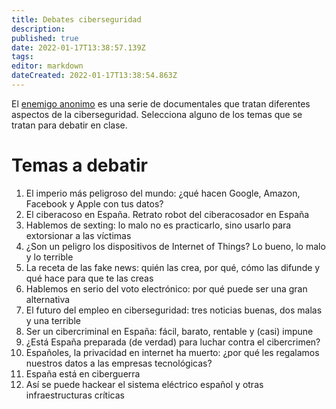 ```yaml
---
title: Debates ciberseguridad
description: 
published: true
date: 2022-01-17T13:38:57.139Z
tags: 
editor: markdown
dateCreated: 2022-01-17T13:38:54.863Z
---
```


El [enemigo anonimo](https://www.elenemigoanonimo.com/) es una serie de documentales que tratan diferentes aspectos de la ciberseguridad. Selecciona alguno de los temas que se tratan para debatir en clase.
# Temas a debatir
1. El imperio más peligroso del mundo: ¿qué hacen Google, Amazon, Facebook y Apple con tus datos?
1. El ciberacoso en España. Retrato robot del ciberacosador en España
1. Hablemos de sexting: lo malo no es practicarlo, sino usarlo para extorsionar a las víctimas
1. ¿Son un peligro los dispositivos de Internet of Things? Lo bueno, lo malo y lo terrible
1. La receta de las fake news: quién las crea, por qué, cómo las difunde y qué hace para que te las creas
1. Hablemos en serio del voto electrónico: por qué puede ser una gran alternativa
1. El futuro del empleo en ciberseguridad: tres noticias buenas, dos malas y una terrible
1. Ser un cibercriminal en España: fácil, barato, rentable y (casi) impune
1. ¿Está España preparada (de verdad) para luchar contra el cibercrimen?
1. Españoles, la privacidad en internet ha muerto: ¿por qué les regalamos nuestros datos a las empresas tecnológicas?
1. España está en ciberguerra
1. Así se puede hackear el sistema eléctrico español y otras infraestructuras críticas